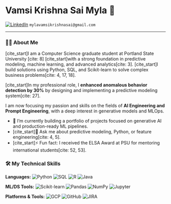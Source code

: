 # Vamsi Krishna Sai Myla 👋

<a href="https://linkedin.com/in/vamsimyla"><img src="https://img.shields.io/badge/LinkedIn-0077B5?style=for-the-badge&logo=linkedin&logoColor=white" alt="LinkedIn"></a>
`mylavamsikrishnasai@gmail.com`

---

### 👨‍💻 About Me

[cite_start]I am a Computer Science graduate student at Portland State University [cite: 8] [cite_start]with a strong foundation in predictive modeling, machine learning, and advanced analytics[cite: 3]. [cite_start]I build solutions using Python, SQL, and Scikit-learn to solve complex business problems[cite: 4, 17, 18].

[cite_start]In my professional role, I **enhanced anomalous behavior detection by 30%** by designing and implementing a predictive modeling system[cite: 27].

I am now focusing my passion and skills on the fields of **AI Engineering and Prompt Engineering**, with a deep interest in generative models and MLOps.

- 🌱 I’m currently building a portfolio of projects focused on generative AI and production-ready ML pipelines.
- [cite_start]💬 Ask me about predictive modeling, Python, or feature engineering[cite: 4, 5].
- [cite_start]⚡ Fun fact: I received the ELSA Award at PSU for mentoring international students[cite: 52, 53].

### 🛠️ My Technical Skills

**Languages:**
![Python](https://img.shields.io/badge/Python-3776AB?style=for-the-badge&logo=python&logoColor=white)
![SQL](https://img.shields.io/badge/SQL-4479A1?style=for-the-badge&logo=postgresql&logoColor=white)
![R](https://img.shields.io/badge/R-276DC3?style=for-the-badge&logo=r&logoColor=white)
![Java](https://img.shields.io/badge/Java-ED8B00?style=for-the-badge&logo=openjdk&logoColor=white)

**ML/DS Tools:**
![Scikit-learn](https://img.shields.io/badge/scikit--learn-%23F7931E.svg?style=for-the-badge&logo=scikit-learn&logoColor=white)
![Pandas](https://img.shields.io/badge/pandas-%23150458.svg?style=for-the-badge&logo=pandas&logoColor=white)
![NumPy](https://img.shields.io/badge/numpy-%23013243.svg?style=for-the-badge&logo=numpy&logoColor=white)
![Jupyter](https://img.shields.io/badge/Jupyter-F37626?style=for-the-badge&logo=Jupyter&logoColor=white)

**Platforms & Tools:**
![GCP](https://img.shields.io/badge/Google_Cloud-4285F4?style=for-the-badge&logo=google-cloud&logoColor=white)
![GitHub](https://img.shields.io/badge/GitHub-181717?style=for-the-badge&logo=github&logoColor=white)
![JIRA](https://img.shields.io/badge/Jira-0052CC?style=for-the-badge&logo=Jira&logoColor=white)

